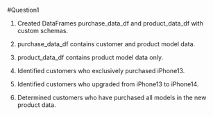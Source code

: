 #Question1

1. Created DataFrames purchase_data_df and product_data_df with custom schemas.

2. purchase_data_df contains customer and product model data.

3. product_data_df contains product model data only.

4. Identified customers who exclusively purchased iPhone13. 

5. Identified customers who upgraded from iPhone13 to iPhone14.

6. Determined customers who have purchased all models in the new product data.